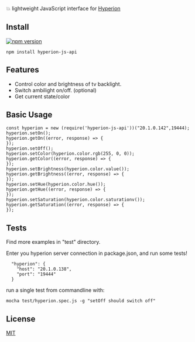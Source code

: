 :collision: lightweight JavaScript interface for [Hyperion](https://github.com/hyperion-project/hyperion)

## Install

[![npm version](https://badge.fury.io/js/hyperion-js-api.svg)](https://badge.fury.io/js/hyperion-js-api)

```
npm install hyperion-js-api
```

## Features

- Control color and brightness of tv backlight.
- Switch ambilight on/off. (optional)
- Get current state/color

## Basic Usage

```
const hyperion = new (require('hyperion-js-api'))("20.1.0.142",19444);
hyperion.setOn();
hyperion.getOn((error, response) => {
});
hyperion.setOff();
hyperion.setColor(hyperion.color.rgb(255, 0, 0));
hyperion.getColor((error, response) => {
});
hyperion.setBrightness(hyperion.color.value());
hyperion.getBrightness((error, response) => {
});
hyperion.setHue(hyperion.color.hue());
hyperion.getHue((error, response) => {
});
hyperion.setSaturation(hyperion.color.saturationv());
hyperion.getSaturation((error, response) => {
});
```
## Tests
Find more examples in "test" directory.

Enter you hyperion server connection in package.json, and run some tests!
```
  "hyperion": {
    "host": "20.1.0.138",
    "port": "19444"
  }
```

run a single test from commandline with:
```
mocha test/hyperion.spec.js -g "setOff should switch off"
```

## License

[MIT](http://opensource.org/licenses/MIT)
